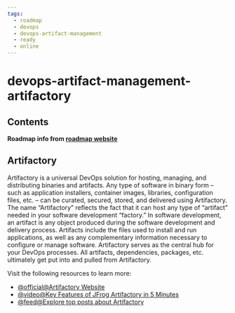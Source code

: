 ```yaml
---
tags:
  - roadmap
  - devops
  - devops-artifact-management
  - ready
  - online
---
```


# devops-artifact-management-artifactory

## Contents

__Roadmap info from [roadmap website](https://roadmap.sh/devops/artifactory@C_sFyIsIIpriZlovvcbSE)__

## Artifactory

Artifactory is a universal DevOps solution for hosting, managing, and distributing binaries and artifacts. Any type of software in binary form – such as application installers, container images, libraries, configuration files, etc. – can be curated, secured, stored, and delivered using Artifactory. The name “Artifactory” reflects the fact that it can host any type of “artifact” needed in your software development “factory.” In software development, an artifact is any object produced during the software development and delivery process. Artifacts include the files used to install and run applications, as well as any complementary information necessary to configure or manage software. Artifactory serves as the central hub for your DevOps processes. All artifacts, dependencies, packages, etc. ultimately get put into and pulled from Artifactory.

Visit the following resources to learn more:

* [@official@Artifactory Website](https://jfrog.com/artifactory/)
* [@video@Key Features of JFrog Artifactory in 5 Minutes](https://www.youtube.com/watch?v=ZCNOtVj7bow)
* [@feed@Explore top posts about Artifactory](https://app.daily.dev/tags/artifactory?ref=roadmapsh)
